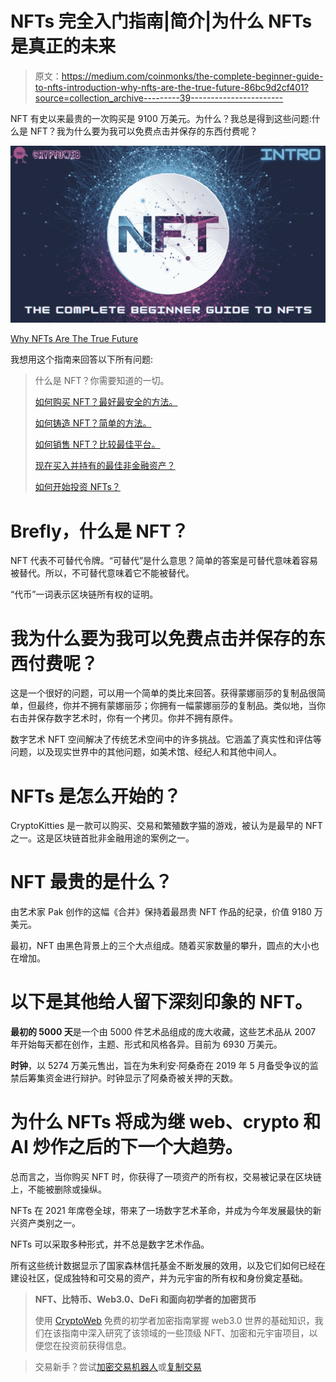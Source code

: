 # NFTs 完全入门指南|简介|为什么 NFTs 是真正的未来

> 原文：<https://medium.com/coinmonks/the-complete-beginner-guide-to-nfts-introduction-why-nfts-are-the-true-future-86bc9d2cf401?source=collection_archive---------39----------------------->

NFT 有史以来最贵的一次购买是 9100 万美元。为什么？我总是得到这些问题:什么是 NFT？我为什么要为我可以免费点击并保存的东西付费呢？

![](img/6078c835490bbc3a96c2b4b2e8785103.png)

[Why NFTs Are The True Future](https://cryptoweb.wiki/the-complete-beginner-guide-to-nfts-introduction-why-nfts-are-the-true-future/)

我想用这个指南来回答以下所有问题:

> 什么是 NFT？你需要知道的一切。
> 
> [如何购买 NFT？最好最安全的方法。](https://cryptoweb.wiki/the-complete-beginner-guide-to-nfts-part-2-how-to-buy-nfts/)
> 
> [如何铸造 NFT？简单的方法。](https://cryptoweb.wiki/the-complete-beginner-guide-to-nfts-part-3-how-to-mint-nfts/)
> 
> [如何销售 NFT？比较最佳平台。](https://cryptoweb.wiki/the-complete-beginner-guide-to-nfts-part-4-how-to-sell-nfts/)
> 
> [现在买入并持有的最佳非金融资产？](https://cryptoweb.wiki/best-nfts-to-buy-and-hold-right-now/)
> 
> [如何开始投资 NFTs？](https://cryptoweb.wiki/the-complete-beginner-guide-to-nfts-part-6-how-to-start-investing-in-nfts/)

# Brefly，什么是 NFT？

NFT 代表不可替代令牌。“可替代”是什么意思？简单的答案是可替代意味着容易被替代。所以，不可替代意味着它不能被替代。

“代币”一词表示区块链所有权的证明。

# 我为什么要为我可以免费点击并保存的东西付费呢？

这是一个很好的问题，可以用一个简单的类比来回答。获得蒙娜丽莎的复制品很简单，但最终，你并不拥有蒙娜丽莎；你拥有一幅蒙娜丽莎的复制品。类似地，当你右击并保存数字艺术时，你有一个拷贝。你并不拥有原件。

数字艺术 NFT 空间解决了传统艺术空间中的许多挑战。它涵盖了真实性和评估等问题，以及现实世界中的其他问题，如美术馆、经纪人和其他中间人。

# NFTs 是怎么开始的？

CryptoKitties 是一款可以购买、交易和繁殖数字猫的游戏，被认为是最早的 NFT 之一。这是区块链首批非金融用途的案例之一。

# NFT 最贵的是什么？

由艺术家 Pak 创作的这幅《合并》保持着最昂贵 NFT 作品的纪录，价值 9180 万美元。

最初，NFT 由黑色背景上的三个大点组成。随着买家数量的攀升，圆点的大小也在增加。

# 以下是其他给人留下深刻印象的 NFT。

**最初的 5000 天**是一个由 5000 件艺术品组成的庞大收藏，这些艺术品从 2007 年开始每天都在创作，主题、形式和风格各异。目前为 6930 万美元。

**时钟**，以 5274 万美元售出，旨在为朱利安·阿桑奇在 2019 年 5 月备受争议的监禁后筹集资金进行辩护。时钟显示了阿桑奇被关押的天数。

# 为什么 NFTs 将成为继 web、crypto 和 AI 炒作之后的下一个大趋势。

总而言之，当你购买 NFT 时，你获得了一项资产的所有权，交易被记录在区块链上，不能被删除或操纵。

NFTs 在 2021 年席卷全球，带来了一场数字艺术革命，并成为今年发展最快的新兴资产类别之一。

NFTs 可以采取多种形式，并不总是数字艺术作品。

所有这些统计数据显示了国家森林信托基金不断发展的效用，以及它们如何已经在建设社区，促成独特和可交易的资产，并为元宇宙的所有权和身份奠定基础。

> **NFT、比特币、Web3.0、DeFi 和面向初学者的加密货币**
> 
> 使用 [CryptoWeb](http://cryptoweb.wiki) 免费的初学者加密指南掌握 web3.0 世界的基础知识，我们在该指南中深入研究了该领域的一些顶级 NFT、加密和元宇宙项目，以便您在投资前获得信息。

> 交易新手？尝试[加密交易机器人](/coinmonks/crypto-trading-bot-c2ffce8acb2a)或[复制交易](/coinmonks/top-10-crypto-copy-trading-platforms-for-beginners-d0c37c7d698c)